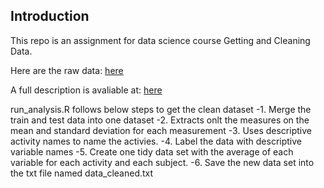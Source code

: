 ## Introduction

This repo is an assignment for data science course Getting and Cleaning Data.

Here are the raw data: 
<a href="https://d396qusza40orc.cloudfront.net/getdata%2Fprojectfiles%2FUCI%20HAR%20Dataset.zip">here</a>

A full description is avaliable at:
<a href="http://archive.ics.uci.edu/ml/datasets/Human+Activity+Recognition+Using+Smartphones">here</a>

run_analysis.R follows below steps to get the clean dataset
-1. Merge the train and test data into one dataset
-2. Extracts onlt the measures on the mean and standard deviation for each measurement
-3. Uses descriptive activity names to name the activies.
-4. Label the data with descriptive variable names
-5. Create one tidy data set with the average of each variable for each activity and each subject.
-6. Save the new data set into the txt file named data_cleaned.txt

